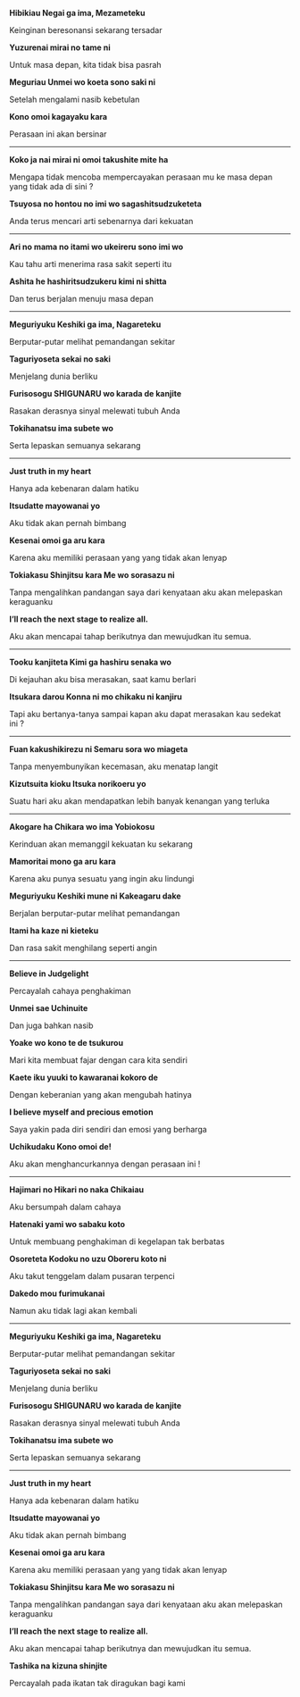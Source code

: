 **Hibikiau Negai ga ima, Mezameteku**

Keinginan beresonansi sekarang tersadar

**Yuzurenai mirai no tame ni**

Untuk masa depan, kita tidak bisa pasrah

**Meguriau Unmei wo koeta sono saki ni**

Setelah mengalami nasib kebetulan

**Kono omoi kagayaku kara**

Perasaan ini akan bersinar

****



**Koko ja nai mirai ni omoi takushite mite ha**

Mengapa tidak mencoba mempercayakan perasaan mu ke masa depan yang tidak ada di sini ?

**Tsuyosa no hontou no imi wo sagashitsudzuketeta**

Anda terus mencari arti sebenarnya dari kekuatan

****



**Ari no mama no itami wo ukeireru sono imi wo**

Kau tahu arti menerima rasa sakit seperti itu

**Ashita he hashiritsudzukeru kimi ni shitta**

Dan terus berjalan menuju masa depan

****



**Meguriyuku Keshiki ga ima, Nagareteku**

Berputar-putar melihat pemandangan sekitar

**Taguriyoseta sekai no saki**

Menjelang dunia berliku

**Furisosogu SHIGUNARU wo karada de kanjite**

Rasakan derasnya sinyal melewati tubuh Anda

**Tokihanatsu ima subete wo**

Serta lepaskan semuanya sekarang

****



**Just truth in my heart**

Hanya ada kebenaran dalam hatiku

**Itsudatte mayowanai yo**

Aku tidak akan pernah bimbang

**Kesenai omoi ga aru kara**

Karena aku memiliki perasaan yang yang tidak akan lenyap

**Tokiakasu Shinjitsu kara Me wo sorasazu ni**

Tanpa mengalihkan pandangan saya dari kenyataan aku akan melepaskan keraguanku

**I’ll reach the next stage to realize all.**

Aku akan mencapai tahap berikutnya dan mewujudkan itu semua.

****



**Tooku kanjiteta Kimi ga hashiru senaka wo**

Di kejauhan aku bisa merasakan, saat kamu berlari

**Itsukara darou Konna ni mo chikaku ni kanjiru**

Tapi aku bertanya-tanya sampai kapan aku dapat merasakan kau sedekat ini ?

****



**Fuan kakushikirezu ni Semaru sora wo miageta**

Tanpa menyembunyikan kecemasan, aku menatap langit

**Kizutsuita kioku Itsuka norikoeru yo**

Suatu hari aku akan mendapatkan lebih banyak kenangan yang terluka

****



**Akogare ha Chikara wo ima Yobiokosu**

Kerinduan akan memanggil kekuatan ku sekarang

**Mamoritai mono ga aru kara**

Karena aku punya sesuatu yang ingin aku lindungi

**Meguriyuku Keshiki mune ni Kakeagaru dake**

Berjalan berputar-putar melihat pemandangan

**Itami ha kaze ni kieteku**

Dan rasa sakit menghilang seperti angin

****



**Believe in Judgelight**

Percayalah cahaya penghakiman

**Unmei sae Uchinuite**

Dan juga bahkan nasib

**Yoake wo kono te de tsukurou**

Mari kita membuat fajar dengan cara kita sendiri

**Kaete iku yuuki to kawaranai kokoro de**

Dengan keberanian yang akan mengubah hatinya

**I believe myself and precious emotion**

Saya yakin pada diri sendiri dan emosi yang berharga

**Uchikudaku Kono omoi de!**

Aku akan menghancurkannya dengan perasaan ini !

****



**Hajimari no Hikari no naka Chikaiau**

Aku bersumpah dalam cahaya

**Hatenaki yami wo sabaku koto**

Untuk membuang penghakiman di kegelapan tak berbatas

**Osoreteta Kodoku no uzu Oboreru koto ni**

Aku takut tenggelam dalam pusaran terpenci

**Dakedo mou furimukanai**

Namun aku tidak lagi akan kembali

****



**Meguriyuku Keshiki ga ima, Nagareteku**

Berputar-putar melihat pemandangan sekitar

**Taguriyoseta sekai no saki**

Menjelang dunia berliku

**Furisosogu SHIGUNARU wo karada de kanjite**

Rasakan derasnya sinyal melewati tubuh Anda

**Tokihanatsu ima subete wo**

Serta lepaskan semuanya sekarang   

****



**Just truth in my heart**

Hanya ada kebenaran dalam hatiku

**Itsudatte mayowanai yo**

Aku tidak akan pernah bimbang

**Kesenai omoi ga aru kara**

Karena aku memiliki perasaan yang yang tidak akan lenyap

**Tokiakasu Shinjitsu kara Me wo sorasazu ni**

Tanpa mengalihkan pandangan saya dari kenyataan aku akan melepaskan keraguanku

**I’ll reach the next stage to realize all.**

Aku akan mencapai tahap berikutnya dan mewujudkan itu semua.

**Tashika na kizuna shinjite**

Percayalah pada ikatan tak diragukan bagi kami

